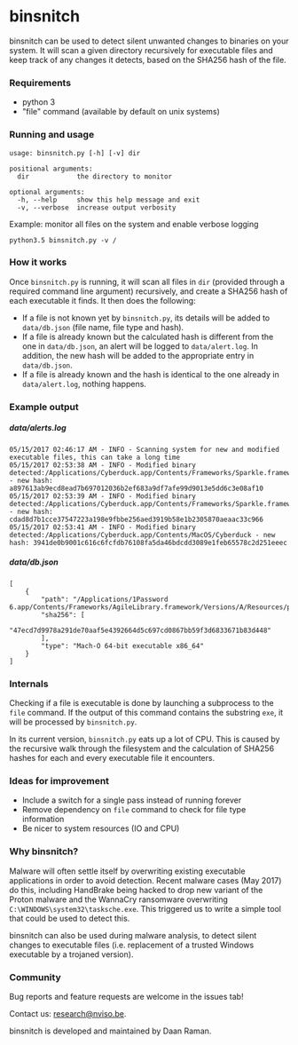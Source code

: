# binsnitch
binsnitch can be used to detect silent unwanted changes to binaries on your system.
It will scan a given directory recursively for executable files and keep track of any changes it detects, based on the SHA256 hash of the file.

### Requirements
- python 3
- "file" command (available by default on unix systems)

### Running and usage
```
usage: binsnitch.py [-h] [-v] dir

positional arguments:
  dir            the directory to monitor

optional arguments:
  -h, --help     show this help message and exit
  -v, --verbose  increase output verbosity
```

Example: monitor all files on the system and enable verbose logging

```
python3.5 binsnitch.py -v / 
```

### How it works
Once ``binsnitch.py`` is running, it will scan all files in ``dir`` (provided through a required command line argument) recursively, and create a SHA256 hash of each executable it finds. It then does the following:
- If a file is not known yet by ``binsnitch.py``, its details will be added to ``data/db.json`` (file name, file type and hash).
- If a file is already known but the calculated hash is different from the one in ``data/db.json``, an alert will be logged to ``data/alert.log``. In addition, the new hash will be added to the appropriate entry in ``data/db.json``.
- If a file is already known and the hash is identical to the one already in ``data/alert.log``, nothing happens.

### Example output

##### data/alerts.log
```
05/15/2017 02:46:17 AM - INFO - Scanning system for new and modified executable files, this can take a long time
05/15/2017 02:53:38 AM - INFO - Modified binary detected:/Applications/Cyberduck.app/Contents/Frameworks/Sparkle.framework/Versions/A/Resources/Autoupdate.app/Contents/MacOS/Autoupdate - new hash: a897613ab9ecd8ead7b697012036b2ef683a9df7afe99d9013e5dd6c3e08af10
05/15/2017 02:53:39 AM - INFO - Modified binary detected:/Applications/Cyberduck.app/Contents/Frameworks/Sparkle.framework/Versions/A/Resources/Autoupdate.app/Contents/MacOS/fileop - new hash: cdad8d7b1cce37547223a198e9fbbe256aed3919b58e1b2305870aeaac33c966
05/15/2017 02:53:41 AM - INFO - Modified binary detected:/Applications/Cyberduck.app/Contents/MacOS/Cyberduck - new hash: 3941de0b9001c616c6fcfdb76108fa5da46bdcdd3089e1feb65578c2d251eeec
```

##### data/db.json

```
[
    {
        "path": "/Applications/1Password 6.app/Contents/Frameworks/AgileLibrary.framework/Versions/A/Resources/pngquant",
        "sha256": [
            "47ecd7d9978a291de70aaf5e4392664d5c697cd0867bb59f3d6833671b83d448"
        ],
        "type": "Mach-O 64-bit executable x86_64"
    }
]
```

### Internals
Checking if a file is executable is done by launching a subprocess to the ``file`` command. If the output of this command contains the substring ``exe``, it will be processed by ``binsnitch.py``.

In its current version, ``binsnitch.py`` eats up a lot of CPU. This is caused by the recursive walk through the filesystem and the calculation of SHA256 hashes for each and every executable file it encounters.

### Ideas for improvement

- Include a switch for a single pass instead of running forever
- Remove dependency on ``file`` command to check for file type information
- Be nicer to system resources (IO and CPU)

### Why binsnitch?

Malware will often settle itself by overwriting existing executable applications in order to avoid detection.
Recent malware cases (May 2017) do this, including HandBrake being hacked to drop new variant of the Proton malware and the WannaCry ransomware overwriting ``C:\WINDOWS\system32\tasksche.exe``.
This triggered us to write a simple tool that could be used to detect this.

binsnitch can also be used during malware analysis, to detect silent changes to executable files (i.e. replacement of a trusted Windows executable by a trojaned version).

### Community

Bug reports and feature requests are welcome in the issues tab!

Contact us: research@nviso.be.

binsnitch is developed and maintained by Daan Raman.

